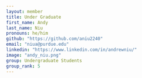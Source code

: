 ```yaml
---
layout: member
title: Under Graduate
first_name: Andy
last_name: Niu
pronouns: he/him
github: "https://github.com/aniu2240"
email: "niua@purdue.edu"
linkedin: "https://www.linkedin.com/in/andrewniu/"
image: "andy_niu.png"
group: Undergraduate Students
group_rank: 5
---
```

